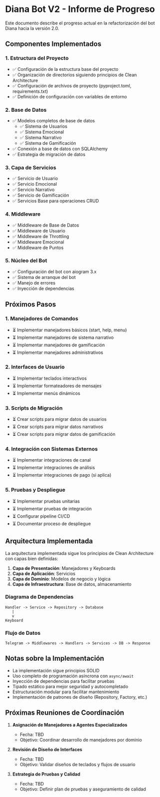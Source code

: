# Diana Bot V2 - Informe de Progreso

Este documento describe el progreso actual en la refactorización del bot Diana hacia la versión 2.0.

## Componentes Implementados

### 1. Estructura del Proyecto
- ✅ Configuración de la estructura base del proyecto
- ✅ Organización de directorios siguiendo principios de Clean Architecture
- ✅ Configuración de archivos de proyecto (pyproject.toml, requirements.txt)
- ✅ Definición de configuración con variables de entorno

### 2. Base de Datos
- ✅ Modelos completos de base de datos
  - ✅ Sistema de Usuarios
  - ✅ Sistema Emocional
  - ✅ Sistema Narrativo
  - ✅ Sistema de Gamificación
- ✅ Conexión a base de datos con SQLAlchemy
- ✅ Estrategia de migración de datos

### 3. Capa de Servicios
- ✅ Servicio de Usuario
- ✅ Servicio Emocional
- ✅ Servicio Narrativo
- ✅ Servicio de Gamificación
- ✅ Servicios Base para operaciones CRUD

### 4. Middleware
- ✅ Middleware de Base de Datos
- ✅ Middleware de Usuario
- ✅ Middleware de Throttling
- ✅ Middleware Emocional
- ✅ Middleware de Puntos

### 5. Núcleo del Bot
- ✅ Configuración del bot con aiogram 3.x
- ✅ Sistema de arranque del bot
- ✅ Manejo de errores
- ✅ Inyección de dependencias

## Próximos Pasos

### 1. Manejadores de Comandos
- ⏳ Implementar manejadores básicos (start, help, menu)
- ⏳ Implementar manejadores de sistema narrativo
- ⏳ Implementar manejadores de gamificación
- ⏳ Implementar manejadores administrativos

### 2. Interfaces de Usuario
- ⏳ Implementar teclados interactivos
- ⏳ Implementar formateadores de mensajes
- ⏳ Implementar menús dinámicos

### 3. Scripts de Migración
- ⏳ Crear scripts para migrar datos de usuarios
- ⏳ Crear scripts para migrar datos narrativos
- ⏳ Crear scripts para migrar datos de gamificación

### 4. Integración con Sistemas Externos
- ⏳ Implementar integraciones de canal
- ⏳ Implementar integraciones de análisis
- ⏳ Implementar integraciones de pago (si aplica)

### 5. Pruebas y Despliegue
- ⏳ Implementar pruebas unitarias
- ⏳ Implementar pruebas de integración
- ⏳ Configurar pipeline CI/CD
- ⏳ Documentar proceso de despliegue

## Arquitectura Implementada

La arquitectura implementada sigue los principios de Clean Architecture con capas bien definidas:

1. **Capa de Presentación**: Manejadores y Keyboards
2. **Capa de Aplicación**: Servicios
3. **Capa de Dominio**: Modelos de negocio y lógica
4. **Capa de Infraestructura**: Base de datos, almacenamiento

### Diagrama de Dependencias

```
Handler -> Service -> Repository -> Database
   |
   v
Keyboard
```

### Flujo de Datos

```
Telegram -> Middlewares -> Handlers -> Services -> DB -> Response
```

## Notas sobre la Implementación

- La implementación sigue principios SOLID
- Uso completo de programación asíncrona con `async/await`
- Inyección de dependencias para facilitar pruebas
- Tipado estático para mejor seguridad y autocompletado
- Estructuración modular para facilitar mantenimiento
- Implementación de patrones de diseño (Repository, Factory, etc.)

## Próximas Reuniones de Coordinación

1. **Asignación de Manejadores a Agentes Especializados**
   - Fecha: TBD
   - Objetivo: Coordinar desarrollo de manejadores por dominio

2. **Revisión de Diseño de Interfaces**
   - Fecha: TBD
   - Objetivo: Validar diseños de teclados y flujos de usuario

3. **Estrategia de Pruebas y Calidad**
   - Fecha: TBD
   - Objetivo: Definir plan de pruebas y aseguramiento de calidad